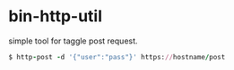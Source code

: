# bin-http-util

simple tool for taggle post request.

```ruby
$ http-post -d '{"user":"pass"}' https://hostname/post
```
